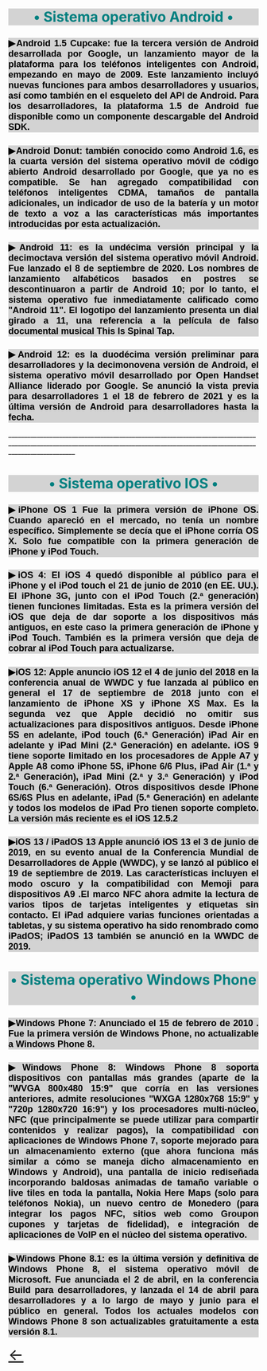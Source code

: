 <html>  
<head>
<meta charset="utf-8"/>
<title>Investigación de Sistemas Operativos</title>

<style>
    body{
background-image: url(fondo3.gif);
background-size: 1920*1080;
background-position: center;
background-attachment: fixed;
    }

   h2{
    color:black; 
    font-size:large;
    font-family: sans-serif;
text-align:justify;
background-color: lightgray;
background-blend-mode:soft-light;

   }

    
    body2{

text-align: justify;
color: black; 

    }
    body3{
text-align: justify;
color:black;
    }
h1{
    background-color:lightgray;
    color:teal;
    text-align: center;
}
br1{
    color: black;
}

a{
font-size: xx-large;

}
</style>


<body>
<h1>• Sistema operativo Android •</h1>
<h2>▶Android 1.5 Cupcake: 
    fue la tercera versión de Android desarrollada por Google, 
    un lanzamiento mayor de la plataforma para los teléfonos inteligentes con Android, 
    empezando en mayo de 2009. 
    Este lanzamiento incluyó nuevas funciones para ambos desarrolladores y usuarios, 
    así como también en el esqueleto del API de Android. 
    Para los desarrolladores, la plataforma 1.5 de Android fue disponible como un componente descargable del Android SDK.</h2>
    <h2>▶Android Donut: 
        también conocido como Android 1.6, es la cuarta versión del sistema operativo móvil de código abierto Android desarrollado por Google, 
        que ya no es compatible. Se han agregado compatibilidad con teléfonos inteligentes CDMA, tamaños de pantalla adicionales,
         un indicador de uso de la batería y un motor de texto a voz a las características más importantes introducidas por esta actualización.</h2>
    <h2>▶Android 11: 
        es la undécima versión principal y la decimoctava versión del sistema operativo móvil Android. Fue lanzado el 8 de septiembre de 2020. 
        Los nombres de lanzamiento alfabéticos basados en postres se descontinuaron a partir de Android 10; por lo tanto, 
        el sistema operativo fue inmediatamente calificado como "Android 11". 
        El logotipo del lanzamiento presenta un dial girado a 11, una referencia a la película de falso documental musical This Is Spinal Tap.</h2>
    <h2>▶Android 12: 
        es la duodécima versión preliminar para desarrolladores y 
        la decimonovena versión de Android, el sistema operativo móvil desarrollado por Open Handset Alliance liderado por Google. 
        Se anunció la vista previa para desarrolladores 1 el 18 de febrero de 2021 y es la última versión de Android para desarrolladores hasta la fecha.</h2>
    
</body>
<br1>_________________________________________________________________________________________________________________________________________________________________________________
<body2>
    <h1>• Sistema operativo IOS •</h1>
    <h2>▶iPhone OS 1
        Fue la primera versión de iPhone OS. Cuando apareció en el mercado, no tenía un nombre 
        específico. Simplemente se decía que el iPhone corría OS X.​ Solo fue compatible con la primera generación de iPhone y iPod Touch.</h2>
    <h2>▶iOS 4:
        El iOS 4 quedó disponible al público para el iPhone y el iPod touch el 21 de junio de 2010 (en EE. UU.). El iPhone 3G, junto con el iPod Touch 
        (2.ª generación) tienen funciones limitadas. Esta es la primera versión del iOS que deja de dar soporte a los dispositivos más antiguos, 
        en este caso la primera generación de iPhone y iPod Touch. También es la primera versión que deja de cobrar al iPod Touch para actualizarse.</h2>
    <h2>▶iOS 12:
        Apple anuncio iOS 12 el 4 de junio del 2018 en la conferencia anual de WWDC y fue lanzada al público en general el 17 de septiembre de 2018 junto con el lanzamiento de iPhone XS y iPhone XS Max. 
        Es la segunda vez que Apple decidió no omitir sus actualizaciones para dispositivos antiguos. Desde iPhone 5S en adelante, iPod touch (6.ª Generación) iPad Air en adelante y iPad Mini (2.ª Generación) en adelante. 
        iOS 9 tiene soporte limitado en los procesadores de Apple A7 y Apple A8 como iPhone 5S, iPhone 6/6 Plus, iPad Air (1.ª y 2.ª Generación), iPad Mini (2.ª y 3.ª Generación) y iPod Touch (6.ª Generación). 
        Otros dispositivos desde IPhone 6S/6S Plus en adelante, 
        iPad (5.ª Generación) en adelante y todos los modelos de iPad Pro tienen soporte completo. La versión más reciente es el iOS 12.5.2</h2>
    <h2>▶iOS 13 / iPadOS 13
        Apple anunció iOS 13 el 3 de junio de 2019, en su evento anual de la Conferencia Mundial de Desarrolladores de Apple (WWDC),
         y se lanzó al público el 19 de septiembre de 2019. Las características incluyen el modo oscuro y la compatibilidad con Memoji para dispositivos A9 
         .El marco NFC ahora admite la lectura de varios tipos de tarjetas inteligentes y etiquetas sin contacto.
         El iPad adquiere varias funciones orientadas a tabletas, y su sistema operativo ha sido renombrado como iPadOS; iPadOS 13 también se anunció en la WWDC de 2019.</h2>
</body2>

<body3>
    <h1>• Sistema operativo Windows Phone •</h1>
    <h2>▶Windows Phone 7:
        Anunciado el 15 de febrero de 2010 . Fue la primera versión de Windows Phone, no actualizable a Windows Phone 8.</h2>
    <h2>▶Windows Phone 8:
        Windows Phone 8 soporta dispositivos con pantallas más grandes (aparte de la "WVGA 800x480 15:9" que corría en las versiones anteriores, admite resoluciones "WXGA 1280x768 15:9" y "720p 1280x720 16:9") 
        y los procesadores multi-núcleo, NFC (que principalmente se puede utilizar para compartir contenidos y realizar pagos), la compatibilidad con aplicaciones de Windows Phone 7, 
        soporte mejorado para un almacenamiento externo (que ahora funciona más similar a cómo se maneja dicho almacenamiento en Windows y Android), 
        una pantalla de inicio rediseñada incorporando baldosas animadas de tamaño variable o live tiles en toda la pantalla, Nokia Here Maps (solo para teléfonos Nokia), 
        un nuevo centro de Monedero (para integrar los pagos NFC, sitios web como Groupon cupones y tarjetas de fidelidad), 
        e integración de aplicaciones de VoIP en el núcleo del sistema operativo.</h2>
    <h2>▶Windows Phone 8.1: 
        es la última versión y definitiva de Windows Phone 8, el sistema operativo móvil de Microsoft. Fue anunciada el 2 de abril, 
        en la conferencia Build para desarrolladores, y lanzada el 14 de abril para desarrolladores y a lo largo de mayo y junio para el público en general.
         Todos los actuales modelos con Windows Phone 8 son actualizables gratuitamente a esta versión 8.1.</h2>
</body3>

<body4>
    <a href="https://kennyswrld.github.io/Portada2/">←</a>
</body4>
